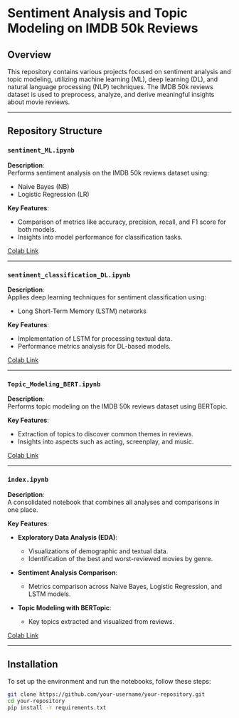 
# Sentiment Analysis and Topic Modeling on IMDB 50k Reviews

## Overview
This repository contains various projects focused on sentiment analysis and topic modeling, utilizing machine learning (ML), deep learning (DL), and natural language processing (NLP) techniques. The IMDB 50k reviews dataset is used to preprocess, analyze, and derive meaningful insights about movie reviews.

---

## Repository Structure

### `sentiment_ML.ipynb`
**Description**:  
Performs sentiment analysis on the IMDB 50k reviews dataset using:  
- Naive Bayes (NB)  
- Logistic Regression (LR)  

**Key Features**:  
- Comparison of metrics like accuracy, precision, recall, and F1 score for both models.  
- Insights into model performance for classification tasks.  

[Colab Link](https://colab.research.google.com/drive/10g9JMr6Bl8zTZUIXDSHDaZPVXdHn1hkW#scrollTo=0iZUYjYZtQXR)

---

### `sentiment_classification_DL.ipynb`
**Description**:  
Applies deep learning techniques for sentiment classification using:  
- Long Short-Term Memory (LSTM) networks  

**Key Features**:  
- Implementation of LSTM for processing textual data.  
- Performance metrics analysis for DL-based models.  

[Colab Link](https://colab.research.google.com/drive/1gycn0KPqzAg0prAqP2Kvagt5h9-Z1D7e#scrollTo=yQ-7wgJDtRT6)

---

### `Topic_Modeling_BERT.ipynb`
**Description**:  
Performs topic modeling on the IMDB 50k reviews dataset using BERTopic.  

**Key Features**:  
- Extraction of topics to discover common themes in reviews.  
- Insights into aspects such as acting, screenplay, and music.  

[Colab Link](https://colab.research.google.com/drive/1x18GCZbdKbODB5kRYddJIHlZuCwYmU92#scrollTo=nOsA37CatOhU)

---

### `index.ipynb`
**Description**:  
A consolidated notebook that combines all analyses and comparisons in one place.  

**Key Features**:  
- **Exploratory Data Analysis (EDA)**:  
  - Visualizations of demographic and textual data.  
  - Identification of the best and worst-reviewed movies by genre.  

- **Sentiment Analysis Comparison**:  
  - Metrics comparison across Naive Bayes, Logistic Regression, and LSTM models.  

- **Topic Modeling with BERTopic**:  
  - Key topics extracted and visualized from reviews.  

[Colab Link](https://colab.research.google.com/drive/1cJkCDYMUJvpjZ2g2tinOr36ni3OsoX4a#scrollTo=x0x-W6ZE1DOI)

---

## Installation
To set up the environment and run the notebooks, follow these steps:  

```bash
git clone https://github.com/your-username/your-repository.git
cd your-repository
pip install -r requirements.txt
